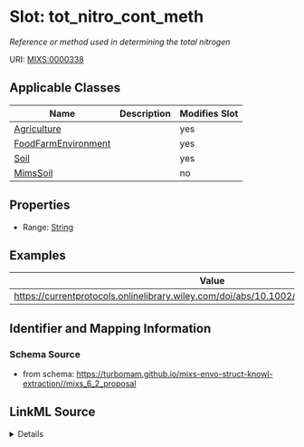 # Slot: tot_nitro_cont_meth


_Reference or method used in determining the total nitrogen_



URI: [MIXS:0000338](https://w3id.org/mixs/0000338)



<!-- no inheritance hierarchy -->




## Applicable Classes

| Name | Description | Modifies Slot |
| --- | --- | --- |
[Agriculture](Agriculture.md) |  |  yes  |
[FoodFarmEnvironment](FoodFarmEnvironment.md) |  |  yes  |
[Soil](Soil.md) |  |  yes  |
[MimsSoil](MimsSoil.md) |  |  no  |







## Properties

* Range: [String](String.md)






## Examples

| Value |
| --- |
| https://currentprotocols.onlinelibrary.wiley.com/doi/abs/10.1002/0471142913.fab0102s00 |

## Identifier and Mapping Information







### Schema Source


* from schema: https://turbomam.github.io/mixs-envo-struct-knowl-extraction//mixs_6_2_proposal




## LinkML Source

<details>
```yaml
name: tot_nitro_cont_meth
description: Reference or method used in determining the total nitrogen
title: total nitrogen content method
notes:
- content
- method
- nitrogen
- total
examples:
- value: https://currentprotocols.onlinelibrary.wiley.com/doi/abs/10.1002/0471142913.fab0102s00
from_schema: https://turbomam.github.io/mixs-envo-struct-knowl-extraction//mixs_6_2_proposal
rank: 1000
slot_uri: MIXS:0000338
multivalued: false
alias: tot_nitro_cont_meth
domain_of:
- Agriculture
- FoodFarmEnvironment
- Soil
range: string
structured_pattern:
  syntax: '{PMID}|{DOI}|{URL}'
  interpolated: true
  partial_match: true

```
</details>